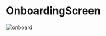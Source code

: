 # OnboardingScreen
![onboard](https://user-images.githubusercontent.com/98979530/165637138-e76d908e-bab0-49e3-a108-5bc0aa2e98c1.gif)
